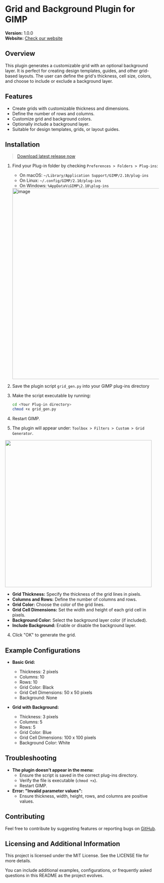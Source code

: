 # Grid and Background Plugin for GIMP

**Version:** 1.0.0  
**Website:** [Check our website](https://www.brundisium.org/recursos/plugins)

## Overview
This plugin generates a customizable grid with an optional background layer. It is perfect for creating design templates, guides, and other grid-based layouts. The user can define the grid's thickness, cell size, colors, and choose to include or exclude a background layer.

## Features
- Create grids with customizable thickness and dimensions.
- Define the number of rows and columns.
- Customize grid and background colors.
- Optionally include a background layer.
- Suitable for design templates, grids, or layout guides.

## Installation
> [Download latest release now](https://github.com/NICNE0/gimp-grid-generator/archive/refs/tags/v1.0.0.zip)

1. Find your Plug-in folder by checking  `Preferences > Folders > Plug-ins`:
      - On macOS: `~/Library/Application Support/GIMP/2.10/plug-ins`
      - On Linux: `~/.config/GIMP/2.10/plug-ins`
      - On Windows: `%AppData%\GIMP\2.10\plug-ins`
        
   <img width="623" alt="image" src="https://github.com/user-attachments/assets/ce3d553d-bd07-4d9a-84db-6e99dabe8409" />


2. Save the plugin script `grid_gen.py` into your GIMP plug-ins directory
   
3. Make the script executable by running:
   ```bash
   cd <Your Plug-in directory>
   chmod +x grid_gen.py
   ```
   
4. Restart GIMP.
   
5. The plugin will appear under: `Toolbox > Filters > Custom > Grid Generator`.
   
<a href="default_prompt"><img src="https://github.com/user-attachments/assets/81f029a5-47ff-48f5-9ff1-9da540ed9ebb"  width="480" ></a>
   - **Grid Thickness:** Specify the thickness of the grid lines in pixels.
   - **Columns and Rows:** Define the number of columns and rows.
   - **Grid Color:** Choose the color of the grid lines.
   - **Grid Cell Dimensions:** Set the width and height of each grid cell in pixels.
   - **Background Color:** Select the background layer color (if included).
   - **Include Background:** Enable or disable the background layer.
4. Click "OK" to generate the grid.

## Example Configurations
- **Basic Grid:**
  - Thickness: 2 pixels
  - Columns: 10
  - Rows: 10
  - Grid Color: Black
  - Grid Cell Dimensions: 50 x 50 pixels
  - Background: None

- **Grid with Background:**
  - Thickness: 3 pixels
  - Columns: 5
  - Rows: 5
  - Grid Color: Blue
  - Grid Cell Dimensions: 100 x 100 pixels
  - Background Color: White

## Troubleshooting
- **The plugin doesn’t appear in the menu:**
  - Ensure the script is saved in the correct plug-ins directory.
  - Verify the file is executable (`chmod +x`).
  - Restart GIMP.
- **Error: "Invalid parameter values":**
  - Ensure thickness, width, height, rows, and columns are positive values.

## Contributing
Feel free to contribute by suggesting features or reporting bugs on [GitHub](https://github.com/NICNE0/gimp-grid-generator).

## Licensing and Additional Information

This project is licensed under the MIT License. See the LICENSE file for more details.

You can include additional examples, configurations, or frequently asked questions in this README as the project evolves.
